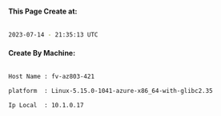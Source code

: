 
   
#### This Page Create at:

```bash

2023-07-14 - 21:35:13 UTC

```

#### Create By Machine:

```bash

Host Name : fv-az803-421

platform  : Linux-5.15.0-1041-azure-x86_64-with-glibc2.35

Ip Local  : 10.1.0.17

```

